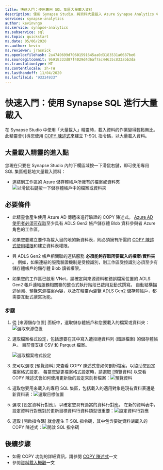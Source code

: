 ```yaml
---
title: 快速入門：使用專用 SQL 集區大量載入資料
description: 使用 Synapse Studio，將資料大量載入 Azure Synapse Analytics 中的專用 SQL 集區。
services: synapse-analytics
author: kevinvngo
ms.service: synapse-analytics
ms.subservice: sql
ms.topic: quickstart
ms.date: 05/06/2020
ms.author: kevin
ms.reviewer: jrasnick
ms.openlocfilehash: 2a4740699d70601591645aa0d3183531a6687be6
ms.sourcegitcommit: 96918333d87f4029d4d6af7ac44635c833abb3da
ms.translationtype: HT
ms.contentlocale: zh-TW
ms.lasthandoff: 11/04/2020
ms.locfileid: "93324933"
---
```

# <a name="quickstart-bulk-loading-with-synapse-sql"></a>快速入門：使用 Synapse SQL 進行大量載入

在 Synapse Studio 中使用「大量載入」精靈時，載入資料的作業變得輕鬆無比。 此精靈會引導您使用 [COPY 陳述式](/sql/t-sql/statements/copy-into-transact-sql?view=azure-sqldw-latest&preserve-view=true)來建立 T-SQL 指令碼，以大量載入資料。 

## <a name="entry-points-to-the-bulk-load-wizard"></a>大量載入精靈的進入點

您現在只要在 Synapse Studio 內的下欄區域按一下滑鼠右鍵，即可使用專用 SQL 集區輕鬆地大量載入資料：

- 連結到工作區的 Azure 儲存體帳戶所擁有的檔案或資料夾 ![以滑鼠右鍵按一下儲存體帳戶中的檔案或資料夾](./sql/media/bulk-load/bulk-load-entry-point-0.png)

## <a name="prerequisites"></a>必要條件

- 此精靈會產生使用 Azure AD 傳遞來進行驗證的 COPY 陳述式。 [Azure AD 使用者必須可存取](
./sql-data-warehouse/quickstart-bulk-load-copy-tsql-examples.md#d-azure-active-directory-authentication)至少具有 ADLS Gen2 帳戶儲存體 Blob 資料參與者 Azure 角色的工作區。 

- 如果您要建立要作為載入目的地的新資料表，則必須擁有所需的 [COPY 陳述式使用權限](/sql/t-sql/statements/copy-into-transact-sql?view=azure-sqldw-latest&preserve-view=true#permissions)和建立資料表權限。

- 與 ADLS Gen2 帳戶相關聯的連結服務 **必須能夠存取所要載入的檔案**/**資料夾** 。 例如，如果連結的服務驗證機制是受控識別，則工作區受控識別必須至少有儲存體帳戶的儲存體 Blob 讀者權限。

- 如果您的工作區已啟用 VNet，請確定與來源資料和錯誤檔案位置的 ADLS Gen2 帳戶連結服務相關聯的整合式執行階段已啟用互動式撰寫。 自動結構描述偵測、預覽來源檔案內容，以及在精靈內瀏覽 ADLS Gen2 儲存體帳戶，都需要互動式撰寫功能。

### <a name="steps"></a>步驟

1. 從 [來源儲存位置] 面板中，選取儲存體帳戶和您要載入的檔案或資料夾：![選取來源位置](./sql/media/bulk-load/bulk-load-source-location.png)

2. 選取檔案格式設定，包括想要在其中寫入遭拒絕資料列 (錯誤檔案) 的儲存體帳戶。 目前僅支援 CSV 和 Parquet 檔案。

    ![選取檔案格式設定](./sql/media/bulk-load/bulk-load-file-format-settings.png)

3. 您可以選取 [預覽資料] 來查看 COPY 陳述式會如何剖析檔案，以協助您設定檔案格式設定。 每當您變更檔案格式設定時，請選取 [預覽資料] 以查看 COPY 陳述式會如何使用更新後的設定來剖析檔案：![預覽資料](./sql/media/bulk-load/bulk-load-file-format-settings-preview-data.png) 

4. 選取您要用來載入的專用 SQL 集區，包括載入的適用對象是現有資料表還是新資料表：![選取目標位置](./sql/media/bulk-load/bulk-load-target-location.png)

5. 選取 [設定資料行對應]，以確定您具有適當的資料行對應。 在新的資料表中，設定資料行對應對於更新目標資料行資料類型很重要：![設定資料行對應](./sql/media/bulk-load/bulk-load-target-location-column-mapping.png)

6. 選取 [開啟指令碼] 就會產生 T-SQL 指令碼，其中包含要從資料湖載入的 COPY 陳述式：![開啟 SQL 指令碼](./sql/media/bulk-load/bulk-load-target-final-script.png)

## <a name="next-steps"></a>後續步驟

- 如需 COPY 功能的詳細資訊，請參閱 [COPY 陳述式](/sql/t-sql/statements/copy-into-transact-sql?view=azure-sqldw-latest&preserve-view=true#syntax)一文
- 參閱[資料載入概觀](./sql-data-warehouse/design-elt-data-loading.md#what-is-elt)一文
